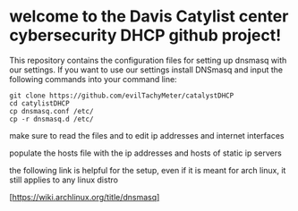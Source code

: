 # welcome to the Davis Catylist center cybersecurity DHCP github project!
This repository contains the configuration files for setting up dnsmasq with our settings. 
If you want to use our settings install DNSmasq and input the following commands into your command line:

```shell
git clone https://github.com/evilTachyMeter/catalystDHCP
cd catylistDHCP
cp dnsmasq.conf /etc/
cp -r dnsmasq.d /etc/
```
make sure to read the files and to edit ip addresses and internet interfaces

populate the hosts file with the ip addresses and hosts of static ip servers

the following link is helpful for the setup, even if it is meant for arch linux, it still applies to
any linux distro

[https://wiki.archlinux.org/title/dnsmasq]
